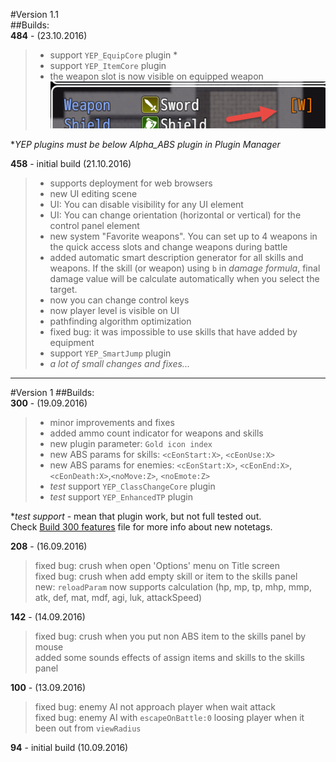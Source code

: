 #Version 1.1  
##Builds:  
**484** - (23.10.2016)
> - support `YEP_EquipCore` plugin *
> - support `YEP_ItemCore` plugin
> - the weapon slot is now visible on equipped weapon
![image](https://github.com/KageDesu/TestRepo/blob/master/build484_favWeapEquip.png)

**YEP plugins must be below Alpha_ABS plugin in Plugin Manager*

**458** - initial build (21.10.2016)  
> - supports deployment for web browsers  
> - new UI editing scene
> - UI: You can disable visibility for any UI element
> - UI: You can change orientation (horizontal or vertical) for the control panel element
> - new system "Favorite weapons". You can set up to 4 weapons in the quick access slots and change weapons during battle
> - added automatic smart description generator for all skills and weapons. If the skill (or weapon) using `b` in *damage formula*, final damage value will be calculate automatically when you select the target.
> - now you can change control keys
> - now player level is visible on UI
> - pathfinding algorithm optimization
> - fixed bug: it was impossible to use skills that have added by equipment
> - support `YEP_SmartJump` plugin
> - *a lot of small changes and fixes...*

 ***

#Version 1
##Builds:  
**300** - (19.09.2016)
> - minor improvements and fixes  
> - added ammo count indicator for weapons and skills    
> - new plugin parameter: `Gold icon index`  
> - new ABS params for skills: `<cEonStart:X>`, `<cEonUse:X>`  
> - new ABS params for enemies: `<cEonStart:X>`, `<cEonEnd:X>`, `<cEonDeath:X>`,`<noMove:Z>`, `<noEmote:Z>`  
> - *test* support `YEP_ClassChangeCore` plugin  
> - *test* support `YEP_EnhancedTP` plugin

**test support* - mean that plugin work, but not full tested out.  
Check [Build 300 features](https://github.com/KageDesu/Alpha-ABS/blob/master/Alpha%20ABS%20plugin/Build%20300%20features.md) file for more info about new notetags.  

**208** - (16.09.2016)  
> fixed bug: crush when open 'Options' menu on Title screen  
> fixed bug: crush when add empty skill or item to the skills panel  
> new: `reloadParam` now supports calculation (hp, mp, tp, mhp, mmp, atk, def, mat, mdf, agi, luk, attackSpeed)  

**142** - (14.09.2016)  
> fixed bug: crush when you put non ABS item to the skills panel by mouse  
> added some sounds effects of assign items and skills to the skills panel  

**100** - (13.09.2016)
> fixed bug: enemy AI not approach player when wait attack  
> fixed bug: enemy AI with `escapeOnBattle:0` loosing player when it been out from `viewRadius`

**94** - initial build (10.09.2016)  
